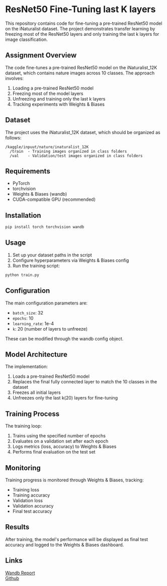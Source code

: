 # ResNet50 Fine-Tuning last K layers

This repository contains code for fine-tuning a pre-trained ResNet50 model on the iNaturalist dataset. The project demonstrates transfer learning by freezing most of the ResNet50 layers and only training the last k layers for image classification.

## Assignment Overview

The code fine-tunes a pre-trained ResNet50 model on the iNaturalist_12K dataset, which contains nature images across 10 classes. The approach involves:

1. Loading a pre-trained ResNet50 model
2. Freezing most of the model layers
3. Unfreezing and training only the last k layers
4. Tracking experiments with Weights & Biases

## Dataset

The project uses the iNaturalist_12K dataset, which should be organized as follows:
```
/kaggle/inpuut/nature/inaturalist_12K
  /train  - Training images organized in class folders
  /val    - Validation/test images organized in class folders
```

## Requirements

- PyTorch
- torchvision
- Weights & Biases (wandb)
- CUDA-compatible GPU (recommended)

## Installation

```bash
pip install torch torchvision wandb
```

## Usage

1. Set up your dataset paths in the script
2. Configure hyperparameters via Weights & Biases config
3. Run the training script:

```bash
python train.py
```

## Configuration

The main configuration parameters are:
- `batch_size`: 32
- `epochs`: 10
- `learning_rate`: 1e-4
- `k`: 20 (number of layers to unfreeze)

These can be modified through the wandb config object.

## Model Architecture

The implementation:
1. Loads a pre-trained ResNet50 model
2. Replaces the final fully connected layer to match the 10 classes in the dataset
3. Freezes all initial layers
4. Unfreezes only the last k(20) layers for fine-tuning

## Training Process

The training loop:
1. Trains using the specified number of epochs
2. Evaluates on a validation set after each epoch
3. Logs metrics (loss, accuracy) to Weights & Biases
4. Performs final evaluation on the test set

## Monitoring

Training progress is monitored through Weights & Biases, tracking:
- Training loss
- Training accuracy
- Validation loss
- Validation accuracy
- Final test accuracy

## Results

After training, the model's performance will be displayed as final test accuracy and logged to the Weights & Biases dashboard.


## Links
[Wandb Report](https://api.wandb.ai/links/da24m015-iitm/4rain58f)  
[Github](https://github.com/Rajnishmaurya/da6401_assignment2/tree/main/partB)